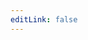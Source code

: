 ```yaml
---
editLink: false
---
```


<!-- markdownlint-disable -->

<script setup>
  import Modules from '../components/Modules.vue';
</script>

<Modules />

<!-- markdownlint-enable -->
